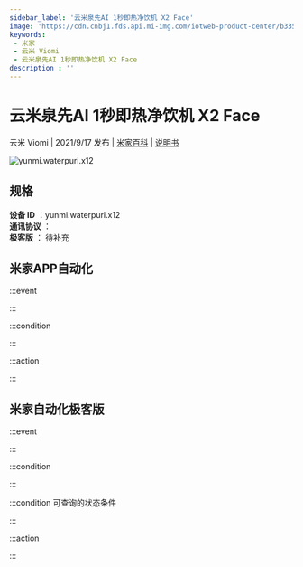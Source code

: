 ```yaml
---
sidebar_label: '云米泉先AI 1秒即热净饮机 X2 Face'
image: 'https://cdn.cnbj1.fds.api.mi-img.com/iotweb-product-center/b335734a27aac55533ed6b9f9db1f23b_1630055460264.png?GalaxyAccessKeyId=AKVGLQWBOVIRQ3XLEW&Expires=9223372036854775807&Signature=F98kZf2saZ44uHhdLixL6EJBKG8='
keywords: 
 - 米家
 - 云米 Viomi
 - 云米泉先AI 1秒即热净饮机 X2 Face
description : ''
---
```

# 云米泉先AI 1秒即热净饮机 X2 Face

云米 Viomi | 2021/9/17 发布 | [米家百科](https://home.mi.com/webapp/content/baike/product/index.html?model=yunmi.waterpuri.x12) | [说明书](https://home.mi.com/views/introduction.html?model=yunmi.waterpuri.x12&region=cn)

![yunmi.waterpuri.x12](https://cdn.cnbj1.fds.api.mi-img.com/iotweb-product-center/b335734a27aac55533ed6b9f9db1f23b_1630055460264.png?GalaxyAccessKeyId=AKVGLQWBOVIRQ3XLEW&Expires=9223372036854775807&Signature=F98kZf2saZ44uHhdLixL6EJBKG8=)

## 规格  
> 
**设备 ID** ：yunmi.waterpuri.x12  
**通讯协议** ：  
**极客版**  ： 待补充 


## 米家APP自动化  

:::event  

:::

:::condition  

:::

:::action   

:::

## 米家自动化极客版  

:::event  

:::

:::condition  

:::

:::condition 可查询的状态条件  

:::

:::action  

:::

        
